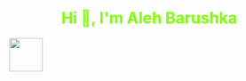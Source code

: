 <h1 style="color:chartreuse;" align="center">Hi 👋, I'm Aleh Barushka</h1>

<div>
    <img src="https://miro.medium.com/max/584/0*Ve1-l2FtvfcpQnhl.gif" width="60" height="60"/> 
</div>
